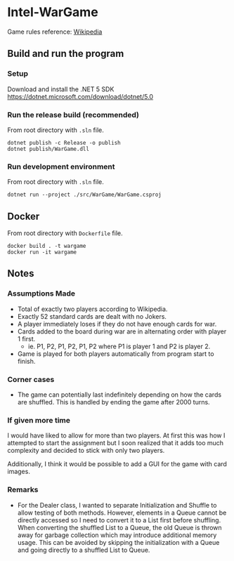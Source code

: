 # Intel-WarGame
Game rules reference: [Wikipedia](https://en.wikipedia.org/wiki/War_(card_game))

## Build and run the program

### Setup
Download and install the .NET 5 SDK
https://dotnet.microsoft.com/download/dotnet/5.0

### Run the release build (recommended)
From root directory with `.sln` file.
```shell
dotnet publish -c Release -o publish
dotnet publish/WarGame.dll
```

### Run development environment
From root directory with `.sln` file.
```shell
dotnet run --project ./src/WarGame/WarGame.csproj
```

## Docker
From root directory with `Dockerfile` file.
```shell
docker build . -t wargame
docker run -it wargame
```

## Notes

### Assumptions Made
* Total of exactly two players according to Wikipedia.
* Exactly 52 standard cards are dealt with no Jokers.
* A player immediately loses if they do not have enough cards for war.
* Cards added to the board during war are in alternating order with player 1 first.
  * ie. P1, P2, P1, P2, P1, P2 where P1 is player 1 and P2 is player 2.
* Game is played for both players automatically from program start to finish.

### Corner cases
* The game can potentially last indefinitely depending on how the cards are shuffled. This is handled by ending the game after 2000 turns.

### If given more time
I would have liked to allow for more than two players. At first this was how I attempted to start the assignment but I soon realized that it adds too much complexity and decided to stick with only two players.

Additionally, I think it would be possible to add a GUI for the game with card images.

### Remarks
* For the Dealer class, I wanted to separate Initialization and Shuffle to allow testing of both methods. However, elements in a Queue cannot be directly accessed so I need to convert it to a List first before shuffling. When converting the shuffled List to a Queue, the old Queue is thrown away for garbage collection which may introduce additional memory usage. This can be avoided by skipping the initialization with a Queue and going directly to a shuffled List to Queue.

